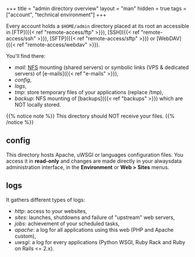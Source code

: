 +++
title = "admin directory overview"
layout = "man"
hidden = true
tags = ["account", "technical environment"]
+++

Every account holds a `$HOME/admin` directory placed at its root an accessible in [FTP]({{< ref "remote-access/ftp" >}}), [SSH]({{< ref "remote-access/ssh" >}}), [SFTP]({{< ref "remote-access/sftp" >}}) or [WebDAV]({{< ref "remote-access/webdav" >}}). 

You'll find there:

- _mail_: [NFS](https://en.wikipedia.org/wiki/Network_File_System) mounting (shared servers) or symbolic links (VPS & dedicated servers) of [e-mails]({{< ref "e-mails" >}}),
- _config_,
- _logs_,
- _tmp_: store temporary files of your applications (replace /tmp),
- _backup_: NFS mounting of [backups]({{< ref "backups" >}}) which are NOT locally stored.

{{% notice note %}}
This directory should NOT receive your files.
{{% /notice %}}

## config

This directory hosts Apache, uWSGI or languages configuration files. You access it in **read-only** and changes are made directly in your alwaysdata administration interface, in the **Environment** or **Web > Sites** menus.

## logs

It gathers different types of logs:

- _http_: access to your websites,
- _sites_: launches, shutdowns and failure of "upstream" web servers,
- _jobs_: achievement of your scheduled tasks,
- _apache_: a log for all applications using this web (PHP and Apache custom),
- _uwsgi_: a log for every applications (Python WSGI, Ruby Rack and Ruby on Rails <= 2.x).
